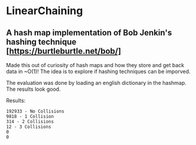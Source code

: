 # LinearChaining 
## A hash map implementation of Bob Jenkin's hashing technique [https://burtleburtle.net/bob/]

Made this out of curiosity of hash maps and how they store and get back data in ~O(1)! 
The idea is to explore if hashing techniques can be imporved.

The evaluation was done by loading an english dictionary in the hashmap. The results look good.

Results:
```
192933 - No Collisions
9818 - 1 Collision
314 - 2 Collisions
12 - 3 Collisions
0
0
```
